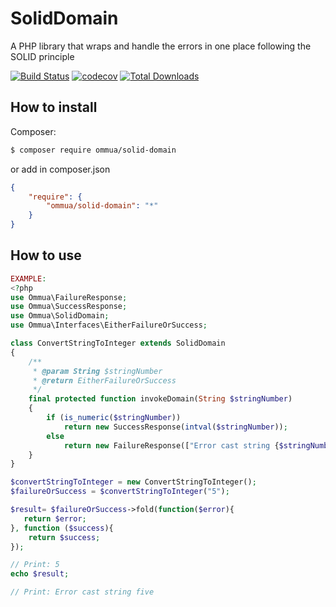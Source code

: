 # SolidDomain

A PHP library that wraps and handle the errors in one place following the SOLID principle

[![Build Status](https://travis-ci.org/00F100/array_dot.svg?branch=master)](https://travis-ci.org/00F100/array_dot) [![codecov](https://codecov.io/gh/00F100/array_dot/branch/master/graph/badge.svg)](https://codecov.io/gh/00F100/array_dot) [![Total Downloads](https://poser.pugx.org/00F100/array_dot/downloads)](https://packagist.org/packages/00F100/array_dot)

## How to install

Composer:

```sh
$ composer require ommua/solid-domain
```

or add in composer.json

```json
{
    "require": {
        "ommua/solid-domain": "*"
    }
}
```

## How to use

```php
EXAMPLE: 
<?php
use Ommua\FailureResponse;
use Ommua\SuccessResponse;
use Ommua\SolidDomain;
use Ommua\Interfaces\EitherFailureOrSuccess;

class ConvertStringToInteger extends SolidDomain
{
    /**
     * @param String $stringNumber
     * @return EitherFailureOrSuccess
     */
    final protected function invokeDomain(String $stringNumber)
    {
        if (is_numeric($stringNumber))
            return new SuccessResponse(intval($stringNumber));
        else
            return new FailureResponse(["Error cast string {$stringNumber}"]);
    }
}

$convertStringToInteger = new ConvertStringToInteger();
$failureOrSuccess = $convertStringToInteger("5");

$result= $failureOrSuccess->fold(function($error){
   return $error;
}, function ($success){
    return $success;
});

// Print: 5
echo $result;

// Print: Error cast string five

```